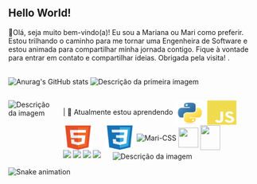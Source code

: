 

## Hello World! 
<p>
<div>
  🌿Olá, seja muito bem-vindo(a)! Eu sou a Mariana ou Mari como preferir. Estou trilhando o caminho para me tornar uma Engenheira de Software e estou animada para compartilhar minha jornada contigo. Fique à vontade para entrar em contato e compartilhar ideias. Obrigada pela visita! .
  </div>
 <br>
 
   ![Anurag's GitHub stats](https://github-readme-stats.vercel.app/api?username=marianapaulina&show_icons=true&theme=gruvbox)
  <img src="https://github.com/marianapaulina/Marianapaulina/assets/88860217/8ff65d65-ce5c-48e9-a92d-582d5cd39825" alt="Descrição da primeira imagem"  width="400" height="250">
   


 ##

 
<div style="display: inline_block">
  <img align="center" src="https://github.com/marianapaulina/Marianapaulina/assets/88860217/b2865657-c0d5-44e6-8aed-bb99471f5350" alt="Descrição da imagem" style="float:left; margin-right:10px;" width="100" height="110">
  |  🌱 Atualmente estou aprendendo 
  
  <img align="center" alt="Mari-Python" height="50" width="60" src="https://raw.githubusercontent.com/devicons/devicon/master/icons/python/python-original.svg">
  <img align="center" alt="Mari-Js" height="50" width="60" src="https://raw.githubusercontent.com/devicons/devicon/master/icons/javascript/javascript-plain.svg">
  <img align="center" alt="Mari-HTML" height="50" width="60" src="https://raw.githubusercontent.com/devicons/devicon/master/icons/html5/html5-original.svg">
  <img align="center" alt="Mari-CSS" height="50" width="60" src="https://raw.githubusercontent.com/devicons/devicon/master/icons/css3/css3-original.svg" style="margin-left: 20px;">
  <img align="center" alt="Mari-CSS" height="50" width="60"src="https://cdn.jsdelivr.net/gh/devicons/devicon/icons/angularjs/angularjs-original.svg" />
    <img align="center" src="https://cdn.jsdelivr.net/gh/devicons/devicon/icons/git/git-original.svg" width="40" height="40"/>
    <img loading="lazy" src="https://cdn.jsdelivr.net/gh/devicons/devicon/icons/java/java-original.svg" width="40" height="50" align="center"/>

          
    
          
          
 
</div>


  

<div>
  <a href="https://www.instagram.com/mah_paulina_/" target="_blank"><img src="https://img.shields.io/badge/-Instagram-%23E4405F?style=for-the-badge&logo=instagram&logoColor=white" target="_blank"></a>
  <a href="https://discord.com/channels/@me" target="_blank"><img src="https://img.shields.io/badge/Discord-7289DA?style=for-the-badge&logo=discord&logoColor=white" target="_blank"></a>  
  <a href="mailto:marianapaulina.work@gmail.com"><img src="https://img.shields.io/badge/-Gmail-%23333?style=for-the-badge&logo=gmail&logoColor=white" target="_blank"></a>
  <a href="https://www.linkedin.com/in/mariana-paulina/" target="_blank"><img src="https://img.shields.io/badge/-LinkedIn-%230077B5?style=for-the-badge&logo=linkedin&logoColor=white" target="_blank"></a> 
  <img align="center" src="https://github.com/marianapaulina/Marianapaulina/assets/88860217/35abd352-843d-41d0-9417-7bc18923f4c4" alt="Descrição da imagem" style="margin-left: 20px;" width="250" height="170">
</div>


   
![Snake animation](https://github.com/marianapaulina/marianapaulina/blob/output/github-contribution-grid-snake.svg)
 

 
  
  
